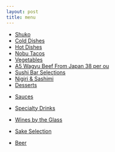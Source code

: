 ```yaml
---
layout: post
title: menu
---
```


- [Shuko](/notes/shuko)
- [Cold Dishes](/notes/cold-dishes)
- [Hot Dishes](/notes/hot-dishes)
- [Nobu Tacos](/notes/nobu-tacos)
- [Vegetables](/notes/vegetables)
- [A5 Wagyu Beef From Japan 38 per ou](/notes/a5-wagyu-beef)
- [Sushi Bar Selections](/notes/sushi-bar-selections)
- [Nigiri & Sashimi](/notes/nigiri-and-sashimi)
- [Desserts](/notes/desserts)
<!-- - [Lunch](#lunch) -->
- [Sauces](/notes/sauces)

- [Specialty Drinks](/notes/specialty-drinks)
- [Wines by the Glass](/notes/wines-by-the-glass)
- [Sake Selection](/notes/sake)
- [Beer](#beer)

<!-- - [Spirits](#spirits)
- [Vodka](#vodka)
- [Gin](#gin)
- [Rum](#rum)
- [Non-Alcoholic Drinks](#non-alcoholic-drinks)
- [Ikaati Tea](#ikaati-tea)
- [Champagne & Sparkling](#champagne--sparkling)
- [Rose Champagne & Sparkling](#rose-champagne--sparkling)
- [Rose](#rose-1)
- [White Wine](#white-wine-1)
- [Light, Crisp & Refreshing](#light-crisp--refreshing)
- [Spicy & Aromatic](#spicy--aromatic)
- [Rich & Full Bodied](#rich--full-bodied)
- [Red Wine](#red-wine-1)
- [Light & Medium Bodied](#light--medium-bodied)
- [Robust & Spicy](#robust--spicy)
- [Rich & Full Bodied](#rich--full-bodied-1) -->



